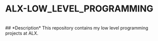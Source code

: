 # **ALX-LOW_LEVEL_PROGRAMMING**
<br>
## *Description*
This repository contains my low level programming projects at ALX.